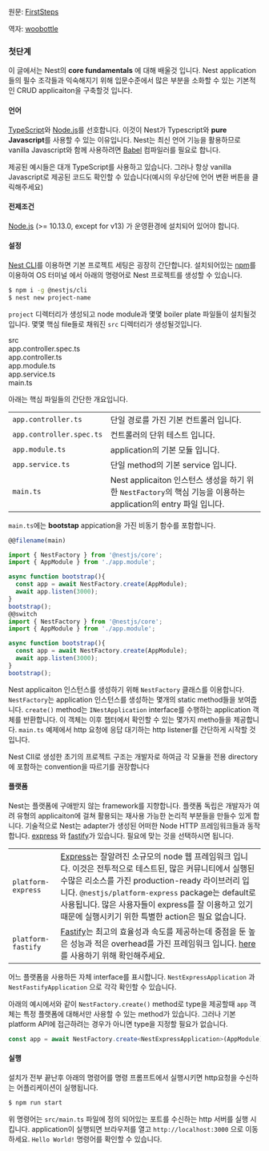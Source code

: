 원문: [FirstSteps](https://github.com/nestjs/docs.nestjs.com/blob/master/content/first_steps.md)

역자: [woobottle](https://github.com/woobottle)

### 첫단계

이 글에서는 Nest의 **core fundamentals** 에 대해 배울것 입니다. Nest application들의 필수 조각들과 익숙해지기 위해 입문수준에서 많은 부분을 소화할 수 있는 기본적인 CRUD applicaiton을 구축할것 입니다.

#### 언어

[TypeScript](https://www.typescriptlang.org/)와 [Node.js](https://nodejs.org/en/)를 선호합니다. 이것이 Nest가 Typescript와 **pure Javascript**를 사용할 수 있는 이유입니다.
Nest는 최신 언어 기능을 활용하므로 vanilla Javascript와 함께 사용하려면 [Babel](https://babeljs.io/) 컴파일러를 필요로 합니다.

제공된 예시들은 대개 TypeScript를 사용하고 있습니다. 그러나 항상 vanilla Javascript로 제공된 코드도 확인할 수 있습니다(예시의 우상단에 언어 변환 버튼을 클릭해주세요)

#### 전제조건

[Node.js](https://nodejs.org/) (>= 10.13.0, except for v13) 가 운영환경에 설치되어 있어야 합니다.

#### 설정

[Nest CLI](/cli/overview)를 이용하면 기본 프로젝트 세팅은 굉장히 간단합니다. 설치되어있는 [npm](https://www.npmjs.com/)를 이용하여 OS 터미널 에서 아래의 명령어로 Nest 프로젝트를 생성할 수 있습니다.

```bash
$ npm i -g @nestjs/cli
$ nest new project-name
```

`project` 디렉터리가 생성되고 node module과 몇몇 boiler plate 파일들이 설치될것입니다. 몇몇 핵심 file들로 채워진 `src` 디렉터리가 생성될것입니다.

<div class="file-tree">
  <div class="item">src</div>
  <div class="children">
    <div class="item">app.controller.spec.ts</div>
    <div class="item">app.controller.ts</div>
    <div class="item">app.module.ts</div>
    <div class="item">app.service.ts</div>
    <div class="item">main.ts</div>
  </div>
</div>

아래는 핵심 파일들의 간단한 개요입니다.

|                          |                                                                                                                     |
| ------------------------ | ------------------------------------------------------------------------------------------------------------------- |
| `app.controller.ts`      | 단일 경로를 가진 기본 컨트롤러 입니다.                                                                                       |
| `app.controller.spec.ts` | 컨트롤러의 단위 테스트 입니다.                                                                                             |
| `app.module.ts`          | application의 기본 모듈 입니다.                                                                                         |
| `app.service.ts`         | 단일 method의 기본 service 입니다.                                                                                      |
| `main.ts`                | Nest applicaiton 인스턴스 생성을 하기 위한 `NestFactory`의 핵심 기능을 이용하는 application의 entry 파일 입니다.                   |

`main.ts`에는 **bootstap** appication을 가진 비동기 함수를 포함합니다. 

```typescript
@@filename(main)

import { NestFactory } from '@nestjs/core';
import { AppModule } from './app.module';

async function bootstrap(){
  const app = await NestFactory.create(AppModule);
  await app.listen(3000);
}
bootstrap();
@@switch
import { NestFactory } from '@nestjs/core';
import { AppModule } from './app.module';

async function bootstrap(){
  const app = await NestFactory.create(AppModule);
  await app.listen(3000);
}
bootstrap();
```

Nest applicaiton 인스턴스를 생성하기 위해 `NestFactory` 클래스를 이용합니다. `NestFactory`는 application 인스턴스를 생성하는 몇개의 static method들을 보여줍니다.
`create()` method는 `INestApplication` interface를 수행하는 application 객체를 반환합니다. 이 객체는 이후 챕터에서 확인할 수 있는 몇가지 metho들을 제공합니다. `main.ts` 예제에서 
http 요청에 응답 대기하는 http listener를 간단하게 시작할 것입니다.

Nest ClI로 생성한 초기의 프로젝트 구조는 개발자로 하여금 각 모듈을 전용 directory에 포함하는 convention을 따르기를 권장합니다

<app-banner-courses></app-banner-courses>

#### 플랫폼

Nest는 플랫폼에 구애받지 않는 framework를 지향합니다. 플랫폼 독립은 개발자가 여려 유형의 applicaiton에 걸쳐 활용되는 재사용 가능한 논리적 부분들을 만들수 있게 합니다. 기술적으로 Nest는 adapter가 생성된 어떠한 Node HTTP 프레임워크들과 동작합니다.
[express](https://expressjs.com/) 와 [fastify](https://www.fastify.io)가 있습니다. 필요에 맞는 것을 선택하시면 됩니다.

|                    |                                                                                                                                                                                                                                                                                                                                    |
| ------------------ | ---------------------------------------------------------------------------------------------------------------------------------------------------------------------------------------------------------------------------------------------------------------------------------------------------------------------------------- |
| `platform-express` | [Express](https://expressjs.com/)는 잘알려진 소규모의 node 웹 프레임워크 입니다. 이것은 전투적으로 테스트된, 많은 커뮤니티에서 실행된 수많은 리소스를 가진 production-ready 라이브러리 입니다. `@nestjs/platform-express` package는 default로 사용됩니다. 많은 사용자들이 express를 잘 이용하고 있기 때문에 실행시키기 위한 특별한 action은 필요 없습니다. |
| `platform-fastify` | [Fastify](https://www.fastify.io/)는 최고의 효율성과 속도를 제공하는데 중점을 둔 높은 성능과 적은 overhead를 가진 프레임워크 입니다. [here](/techniques/performance) 를 사용하기 위해 확인해주세요.                                                                                                                                  |

어느 플랫폼을 사용하든 자체 interface를 표시합니다. `NestExpressApplication` 과 `NestFastifyApplication` 으로 각각 확인할 수 있습니다. 

아래의 예시에서와 같이 `NestFactory.create()` method로 type을 제공할때 `app` 객체는 특정 플랫폼에 대해서만 사용할 수 있는 method가 있습니다. 
그러나 기본 platform API에 접근하려는 경우가 아니면 type을 지정할 필요가 없습니다.

```typescript
const app = await NestFactory.create<NestExpressApplication>(AppModule);
```

#### 실행
설치가 전부 끝난후 아래의 명령어를 명령 프롬프트에서 실행시키면 http요청을 수신하는 어플리케이션이 실행됩니다. 

```bash
$ npm run start
```

위 명령어는 `src/main.ts` 파일에 정의 되어있는 포트를 수신하는 http 서버를 실행 시킵니다. 
application이 실행되면 브라우저를 열고 `http://localhost:3000` 으로 이동하세요. 
`Hello World!` 명령어를 확인할 수 있습니다.
